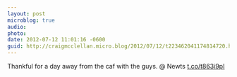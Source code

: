 ```yaml
---
layout: post
microblog: true
audio: 
photo: 
date: 2012-07-12 11:01:16 -0600
guid: http://craigmcclellan.micro.blog/2012/07/12/t223462041174814720.html
---
```

Thankful for a day away from the caf with the guys.   @ Newts [t.co/t863i9pI](http://t.co/t863i9pI)
